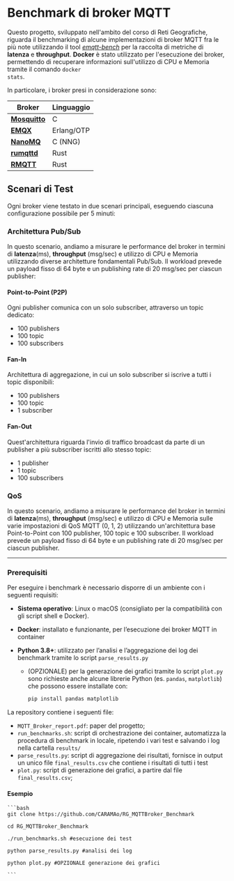 # Benchmark di broker MQTT

Questo progetto, sviluppato nell'ambito del corso di Reti Geografiche, riguarda il benchmarking di alcune implementazioni di broker MQTT fra le più note utilizzando il tool [_emqtt-bench_](https://github.com/emqx/emqtt-bench) per la raccolta di metriche di **latenza** e **throughput**.
**Docker** è stato utilizzato per l'esecuzione dei broker, permettendo di recuperare informazioni sull'utilizzo di CPU e Memoria tramite il comando <code>docker stats</code>.

In particolare, i broker presi in considerazione sono:

| **Broker**                                                      | **Linguaggio** |
| --------------------------------------------------------------- | -------------- |
| [**Mosquitto**](https://github.com/eclipse-mosquitto/mosquitto) | C              |
| [**EMQX**](https://github.com/emqx/emqx)                        | Erlang/OTP     |
| [**NanoMQ**](https://github.com/nanomq/nanomq)                  | C (NNG)        |
| [**rumqttd**](https://github.com/bytebeamio/rumqtt)             | Rust           |
| [**RMQTT**](https://github.com/rmqtt/rmqtt)                     | Rust           |

## Scenari di Test

Ogni broker viene testato in due scenari principali, eseguendo ciascuna configurazione possibile per 5 minuti:

### Architettura Pub/Sub

In questo scenario, andiamo a misurare le performance del broker in termini di **latenza**(ms), **throughput** (msg/sec) e utilizzo di CPU e Memoria utilizzando diverse architetture fondamentali Pub/Sub. Il workload prevede un payload fisso di 64 byte e un publishing rate di 20 msg/sec per ciascun publisher:

#### Point-to-Point (P2P)

Ogni publisher comunica con un solo subscriber, attraverso un topic dedicato:

- 100 publishers
- 100 topic
- 100 subscribers

#### Fan-In

Architettura di aggregazione, in cui un solo subscriber si iscrive a tutti i topic disponibili:

- 100 publishers
- 100 topic
- 1 subscriber

#### Fan-Out

Quest'architettura riguarda l'invio di traffico broadcast da parte di un publisher a più subscriber iscritti allo stesso topic:

- 1 publisher
- 1 topic
- 100 subscribers

### QoS

In questo scenario, andiamo a misurare le performance del broker in termini di **latenza**(ms), **throughput** (msg/sec) e utilizzo di CPU e Memoria sulle varie impostazioni di QoS MQTT (0, 1, 2) utilizzando un'architettura base Point-to-Point con 100 publisher, 100 topic e 100 subscriber. Il workload prevede un payload fisso di 64 byte e un publishing rate di 20 msg/sec per ciascun publisher.

---

### Prerequisiti

Per eseguire i benchmark è necessario disporre di un ambiente con i seguenti requisiti:

- **Sistema operativo**: Linux o macOS (consigliato per la compatibilità con gli script shell e Docker).

- **Docker**: installato e funzionante, per l’esecuzione dei broker MQTT in container

- **Python 3.8+**: utilizzato per l’analisi e l’aggregazione dei log dei benchmark tramite lo script `parse_results.py`

  - (OPZIONALE) per la generazione dei grafici tramite lo script `plot.py` sono richieste anche alcune librerie Python (es. `pandas`, `matplotlib`) che possono essere installate con:
    ```bash
    pip install pandas matplotlib
    ```

La repository contiene i seguenti file:

- <code>MQTT_Broker_report.pdf</code>: paper del progetto;
- <code>run_benchmarks.sh</code>: script di orchestrazione dei container, automatizza la procedura di benchmark in locale, ripetendo i vari test e salvando i log nella cartella <code>results/</code>
- <code>parse_results.py</code>: script di aggregazione dei risultati, fornisce in output un unico file `final_results.csv` che contiene i risultati di tutti i test
- `plot.py`: script di generazione dei grafici, a partire dal file `final_results.csv`;

#### Esempio

    ```bash
    git clone https://github.com/CARAMAo/RG_MQTTBroker_Benchmark

    cd RG_MQTTBroker_Benchmark

    ./run_benchmarks.sh #esecuzione dei test

    python parse_results.py #analisi dei log

    python plot.py #OPZIONALE generazione dei grafici

    ```
